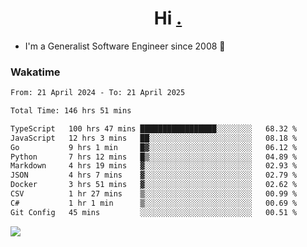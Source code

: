 <h1 align="center">Hi <a href="https://www.hackerrank.com/erasmosaraujo">.</a></h1>
 
- I'm a Generalist Software Engineer  since 2008 🚀
<!--  
<p align="left">
  <a href="https://github.com/erasmosoares/github-readme-stats">
    <img
      align="center"
      src="https://github-readme-stats.vercel.app/api/top-langs/?username=erasmosoares&theme=radical&layout=compact"
    />
  </a>
  <a href="https://github.com/erasmosoares/github-readme-stats">
    [![Harlok's WakaTime stats](https://github-readme-stats.vercel.app/api/wakatime?username=ffflabs)](https://github.com/anuraghazra/github-readme-stats)
  </a>
</p>

<!--
 ### Repo 
 
<p align="left">
 <a href="https://github.com/erasmosoares/github-readme-stats">
    <img
      align="center"
      height="165"
      src="https://github-readme-stats.vercel.app/api/pin?username=erasmosoares&repo=sample-node&title_color=fff&icon_color=f9f9f9&text_color=9f9f9f&bg_color=151515"
    />
  </a>
  <a href="https://github.com/erasmosoares/github-readme-stats">
    <img
      align="center"
      height="165"
      src="https://github-readme-stats.vercel.app/api/pin?username=erasmosoares&repo=sample-node&title_color=fff&icon_color=f9f9f9&text_color=9f9f9f&bg_color=151515"
    />
  </a>
</p>
-->

 ### Wakatime 

<!--START_SECTION:waka-->

```txt
From: 21 April 2024 - To: 21 April 2025

Total Time: 146 hrs 51 mins

TypeScript   100 hrs 47 mins █████████████████░░░░░░░░   68.32 %
JavaScript   12 hrs 3 mins   ██░░░░░░░░░░░░░░░░░░░░░░░   08.18 %
Go           9 hrs 1 min     █▓░░░░░░░░░░░░░░░░░░░░░░░   06.12 %
Python       7 hrs 12 mins   █▒░░░░░░░░░░░░░░░░░░░░░░░   04.89 %
Markdown     4 hrs 19 mins   ▓░░░░░░░░░░░░░░░░░░░░░░░░   02.93 %
JSON         4 hrs 7 mins    ▓░░░░░░░░░░░░░░░░░░░░░░░░   02.79 %
Docker       3 hrs 51 mins   ▓░░░░░░░░░░░░░░░░░░░░░░░░   02.62 %
CSV          1 hr 27 mins    ▒░░░░░░░░░░░░░░░░░░░░░░░░   00.99 %
C#           1 hr 1 min      ▒░░░░░░░░░░░░░░░░░░░░░░░░   00.69 %
Git Config   45 mins         ░░░░░░░░░░░░░░░░░░░░░░░░░   00.51 %
```

<!--END_SECTION:waka-->

![](https://komarev.com/ghpvc/?username=erasmosoares&color=brightgreen)
